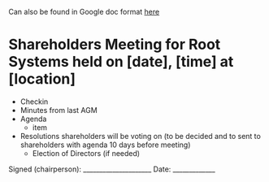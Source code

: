 Can also be found in Google doc format [here](https://docs.google.com/document/d/1GGpYy2vilWaYeKBagA-4jMbOR4yUkoOJ2AfoC8ux4iE/edit) 

# Shareholders Meeting for Root Systems held on [date], [time] at [location]

- Checkin
- Minutes from last AGM
- Agenda
  - item
- Resolutions shareholders will be voting on (to be decided and to sent to shareholders with agenda 10 days before meeting)
  - Election of Directors (if needed)



Signed (chairperson): _____________________				Date: _____________

